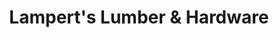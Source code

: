 ---
title: "Lampert's Lumber & Hardware"
url: /moose-lake/lamperts-lumber-und-hardware/
shop: Eisenwaren
---